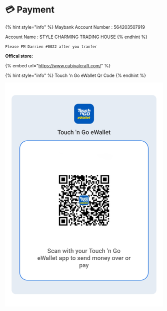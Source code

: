 # 💳 Payment



{% hint style="info" %}
Maybank Account Number : 564203507919&#x20;

Account Name : STYLE CHARMING TRADING HOUSE
{% endhint %}

```
Please PM Darrien #0022 after you tranfer 
```

**Offical store:**

{% embed url="https://www.cubivalcraft.com/" %}

{% hint style="info" %}
Touch 'n Go eWallet Qr Code&#x20;
{% endhint %}

![](<.gitbook/assets/image (104).png>)

